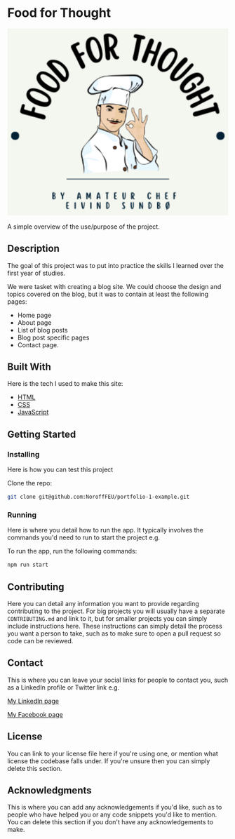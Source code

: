# Food for Thought

![image](https://github.com/Noroff-FEU-Assignments/project-exam-1-EivindSundbo/blob/main/content/images/logo.png?raw=true)

A simple overview of the use/purpose of the project.

## Description

The goal of this project was to put into practice the skills I learned over the first year of studies.

We were tasket with creating a blog site. We could choose the design and topics covered on the blog, but it was to contain at least the following pages:

- Home page
- About page
- List of blog posts
- Blog post specific pages
-	Contact page.

## Built With
Here is the tech I used to make this site:

- [HTML](https://www.w3schools.com/html/)
- [CSS](https://www.w3schools.com/css/)
- [JavaScript](https://www.w3schools.com/js/)

## Getting Started

### Installing

Here is how you can test this project

Clone the repo:

```bash
git clone git@github.com:NoroffFEU/portfolio-1-example.git
```


### Running

Here is where you detail how to run the app. It typically involves the commands you'd need to run to start the project e.g.

To run the app, run the following commands:

```bash
npm run start
```

## Contributing

Here you can detail any information you want to provide regarding contributing to the project. For big projects you will usually have a separate `CONTRIBUTING.md` and link to it, but for smaller projects you can simply include instructions here. These instructions can simply detail the process you want a person to take, such as to make sure to open a pull request so code can be reviewed.

## Contact

This is where you can leave your social links for people to contact you, such as a LinkedIn profile or Twitter link e.g.

[My LinkedIn page](https://www.linkedin.com/in/eivind-berg-sundb%C3%B8-9064b79a/)

[My Facebook page](https://www.facebook.com/eivind.ber)

## License

You can link to your license file here if you're using one, or mention what license the codebase falls under. If you're unsure then you can simply delete this section.

## Acknowledgments

This is where you can add any acknowledgements if you'd like, such as to people who have helped you or any code snippets you'd like to mention. You can delete this section if you don't have any acknowledgements to make.
